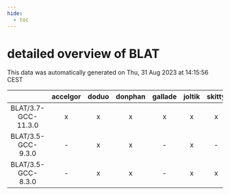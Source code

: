 ```yaml
---
hide:
  - toc
---
```


detailed overview of BLAT
=========================


This data was automatically generated on Thu, 31 Aug 2023 at 14:15:56 CEST  

| |accelgor|doduo|donphan|gallade|joltik|skitty|swalot|victini|
| :---: | :---: | :---: | :---: | :---: | :---: | :---: | :---: | :---: |
|BLAT/3.7-GCC-11.3.0|x|x|x|x|x|x|x|x|
|BLAT/3.5-GCC-9.3.0|-|x|x|-|x|-|x|-|
|BLAT/3.5-GCC-8.3.0|-|x|x|-|x|x|-|x|
